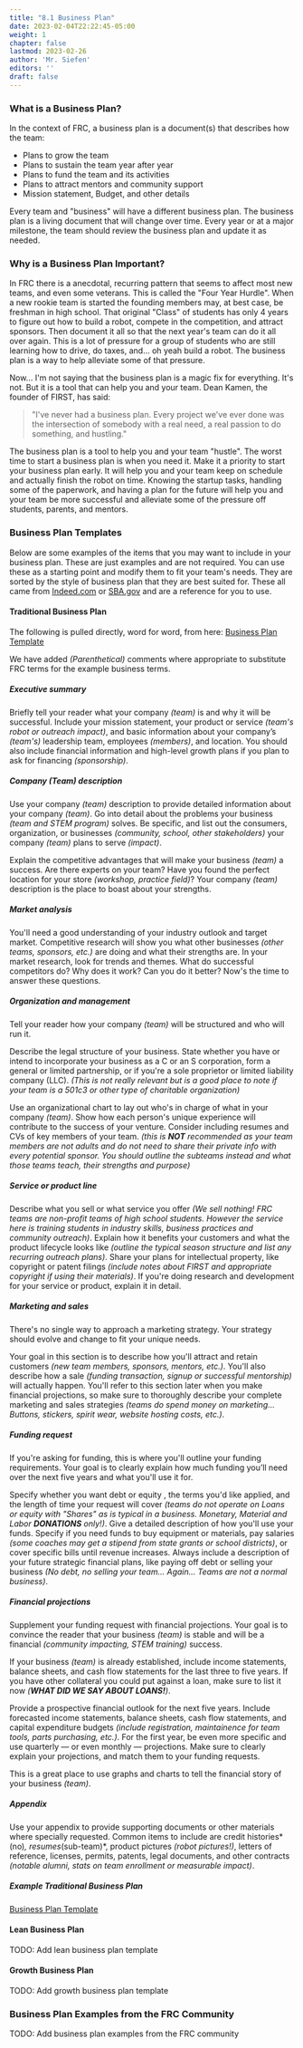 ```yaml
---
title: "8.1 Business Plan"
date: 2023-02-04T22:22:45-05:00
weight: 1
chapter: false
lastmod: 2023-02-26
author: 'Mr. Siefen'
editors: ''
draft: false
---
```


### What is a Business Plan?

In the context of FRC, a business plan is a document(s) that describes how the team:

* Plans to grow the team
* Plans to sustain the team year after year
* Plans to fund the team and its activities
* Plans to attract mentors and community support
* Mission statement, Budget, and other details

Every team and "business" will have a different business plan. The business plan is a living document that will change over time. Every year or at a major milestone, the team should review the business plan and update it as needed.

### Why is a Business Plan Important?

In FRC there is a anecdotal, recurring pattern that seems to affect most new teams, and even some veterans. This is called the "Four Year Hurdle". When a new rookie team is started the founding members may, at best case, be freshman in high school. That original "Class" of students has only 4 years to figure out how to build a robot, compete in the competition, and attract sponsors. Then document it all so that the next year's team can do it all over again. This is a lot of pressure for a group of students who are still learning how to drive, do taxes, and... oh yeah build a robot. The business plan is a way to help alleviate some of that pressure.

Now... I'm not saying that the business plan is a magic fix for everything. It's not. But it is a tool that can help you and your team. Dean Kamen, the founder of FIRST, has said:

> "I've never had a business plan. Every project we've ever done was the intersection of somebody with a real need, a real passion to do something, and hustling."

The business plan is a tool to help you and your team "hustle". The worst time to start a business plan is when you need it. Make it a priority to start your business plan early. It will help you and your team keep on schedule and actually finish the robot on time. Knowing the startup tasks, handling some of the paperwork, and having a plan for the future will help you and your team be more successful and alleviate some of the pressure off students, parents, and mentors.

### Business Plan Templates

Below are some examples of the items that you may want to include in your business plan. These are just examples and are not required. You can use these as a starting point and modify them to fit your team's needs. They are sorted by the style of business plan that they are best suited for. These all came from [Indeed.com](https://www.indeed.com/hire/c/info/business-plan-templates) or [SBA.gov](https://www.sba.gov/business-guide/plan-your-business/write-your-business-plan) and are a reference for you to use.

#### Traditional Business Plan

The following is pulled directly, word for word, from here: [Business Plan Template](https://www.sba.gov/business-guide/plan-your-business/write-your-business-plan)

We have added *(Parenthetical)* comments where appropriate to substitute FRC terms for the example business terms.

##### Executive summary

Briefly tell your reader what your company *(team)* is and why it will be successful. Include your mission statement, your product or service *(team's robot or outreach impact)*, and basic information about your company’s *(team's)* leadership team, employees *(members)*, and location. You should also include financial information and high-level growth plans if you plan to ask for financing *(sponsorship)*.

##### Company *(Team)* description

Use your company *(team)* description to provide detailed information about your company *(team)*. Go into detail about the problems your business *(team and STEM program)* solves. Be specific, and list out the consumers, organization, or businesses *(community, school, other stakeholders)* your company *(team)* plans to serve *(impact)*.

Explain the competitive advantages that will make your business *(team)* a success. Are there experts on your team? Have you found the perfect location for your store *(workshop, practice field)*? Your company *(team)* description is the place to boast about your strengths.

##### Market analysis

You'll need a good understanding of your industry outlook and target market. Competitive research will show you what other businesses *(other teams, sponsors, etc.)* are doing and what their strengths are. In your market research, look for trends and themes. What do successful competitors do? Why does it work? Can you do it better? Now's the time to answer these questions.

##### Organization and management

Tell your reader how your company *(team)* will be structured and who will run it.

Describe the legal structure of your business. State whether you have or intend to incorporate your business as a C or an S corporation, form a general or limited partnership, or if you're a sole proprietor or limited liability company (LLC). *(This is not really relevant but is a good place to note if your team is a 501c3 or other type of charitable organization)*

Use an organizational chart to lay out who's in charge of what in your company *(team)*. Show how each person's unique experience will contribute to the success of your venture. Consider including resumes and CVs of key members of your team. *(this is **NOT** recommended as your team members are not adults and do not need to share their private info with every potential sponsor. You should outline the subteams instead and what those teams teach, their strengths and purpose)*

##### Service or product line

Describe what you sell or what service you offer *(We sell nothing! FRC teams are non-profit teams of high school students. However the service here is training students in industry skills, business practices and community outreach)*. Explain how it benefits your customers and what the product lifecycle looks like *(outline the typical season structure and list any recurring outreach plans)*. Share your plans for intellectual property, like copyright or patent filings *(include notes about FIRST and appropriate copyright if using their materials)*. If you're doing research and development for your service or product, explain it in detail.

##### Marketing and sales

There's no single way to approach a marketing strategy. Your strategy should evolve and change to fit your unique needs.

Your goal in this section is to describe how you'll attract and retain customers *(new team members, sponsors, mentors, etc.)*. You'll also describe how a sale *(funding transaction, signup or successful mentorship)* will actually happen. You'll refer to this section later when you make financial projections, so make sure to thoroughly describe your complete marketing and sales strategies *(teams do spend money on marketing... Buttons, stickers, spirit wear, website hosting costs, etc.)*.

##### Funding request

If you're asking for funding, this is where you'll outline your funding requirements. Your goal is to clearly explain how much funding you’ll need over the next five years and what you'll use it for.

Specify whether you want debt or equity , the terms you'd like applied, and the length of time your request will cover *(teams do not operate on Loans or equity with "Shares" as is typical in a business. Monetary, Material and Labor **DONATIONS** only!)*. Give a detailed description of how you'll use your funds. Specify if you need funds to buy equipment or materials, pay salaries *(some coaches may get a stipend from state grants or school districts)*, or cover specific bills until revenue increases. Always include a description of your future strategic financial plans, like paying off debt or selling your business *(No debt, no selling your team... Again... Teams are not a normal business)*.

##### Financial projections

Supplement your funding request with financial projections. Your goal is to convince the reader that your business *(team)* is stable and will be a financial *(community impacting, STEM training)* success.

If your business *(team)* is already established, include income statements, balance sheets, and cash flow statements for the last three to five years. If you have other collateral you could put against a loan, make sure to list it now *(**WHAT DID WE SAY ABOUT LOANS!**)*.

Provide a prospective financial outlook for the next five years. Include forecasted income statements, balance sheets, cash flow statements, and capital expenditure budgets *(include registration, maintainence for team tools, parts purchasing, etc.)*. For the first year, be even more specific and use quarterly — or even monthly — projections. Make sure to clearly explain your projections, and match them to your funding requests.

This is a great place to use graphs and charts to tell the financial story of your business *(team)*.  

##### Appendix

Use your appendix to provide supporting documents or other materials where specially requested. Common items to include are credit histories*(no)*, resumes*(sub-team)*, product pictures *(robot pictures!)*, letters of reference, licenses, permits, patents, legal documents, and other contracts *(notable alumni, stats on team enrollment or measurable impact)*.

##### Example Traditional Business Plan

[Business Plan Template](https://www.sba.gov/sites/default/files/2017-11/Sample%20Business%20Plan%20-%20Wooden%20Grain%20Toy%20Company.doc)

#### Lean Business Plan

TODO: Add lean business plan template

#### Growth Business Plan

TODO: Add growth business plan template

### Business Plan Examples from the FRC Community

TODO: Add business plan examples from the FRC community